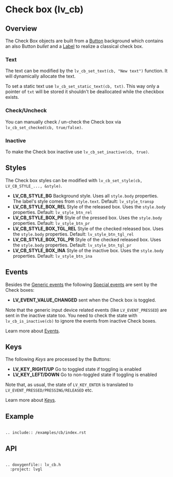 # Check box (lv_cb)
## Overview

The Check Box objects are built from a [Button](/object-types/btn) background which contains an also Button *bullet* and a [Label](/object-types/label) to realize a classical check box. 

### Text
The text can be modified by the `lv_cb_set_text(cb, "New text")` function. It will dynamically allocate the text. 

To set a static text use `lv_cb_set_static_text(cb, txt)`. This way only a pointer of `txt` will be stored it shouldn't be deallocated while the checkbox exists. 

### Check/Uncheck
You can manually check / un-check the Check box  via `lv_cb_set_checked(cb, true/false)`.

### Inactive
To make the Check box inactive use `lv_cb_set_inactive(cb, true)`.

## Styles

The Check box styles can be modified with `lv_cb_set_style(cb, LV_CB_STYLE_..., &style)`.

- **LV_CB_STYLE_BG** Background style. Uses all `style.body` properties. The label's style comes from  `style.text`. Default: `lv_style_transp`
- **LV_CB_STYLE_BOX_REL** Style of the released box. Uses the `style.body` properties. Default: `lv_style_btn_rel`
- **LV_CB_STYLE_BOX_PR** Style of the pressed box. Uses the `style.body` properties. Default: `lv_style_btn_pr`
- **LV_CB_STYLE_BOX_TGL_REL** Style of the checked released box. Uses the `style.body` properties. Default: `lv_style_btn_tgl_rel`
- **LV_CB_STYLE_BOX_TGL_PR** Style of the checked released box. Uses the `style.body` properties. Default: `lv_style_btn_tgl_pr`
- **LV_CB_STYLE_BOX_INA** Style of the inactive box. Uses the `style.body` properties. Default: `lv_style_btn_ina`


## Events
Besides the [Generic events](/overview/event.html#generic-events) the following [Special events](/overview/event.html#special-events) are sent by the Check boxes:
 - **LV_EVENT_VALUE_CHANGED** sent when the Check box is toggled.

Note that the generic input device related events (like `LV_EVENT_PRESSED`) are sent in the inactive state too. You need to check the state with `lv_cb_is_inactive(cb)` to ignore the events from inactive Check boxes.
 
Learn more about [Events](/overview/event).


## Keys
The following *Keys* are processed by the Buttons:
- **LV_KEY_RIGHT/UP** Go to toggled state if toggling is enabled
- **LV_KEY_LEFT/DOWN** Go to non-toggled state if toggling is  enabled

Note that, as usual, the state of `LV_KEY_ENTER` is translated to `LV_EVENT_PRESSED/PRESSING/RELEASED` etc.

Learn more about [Keys](/overview/indev).


## Example

```eval_rst

.. include:: /examples/cb/index.rst

```

## API 

```eval_rst

.. doxygenfile:: lv_cb.h
  :project: lvgl
        
```
